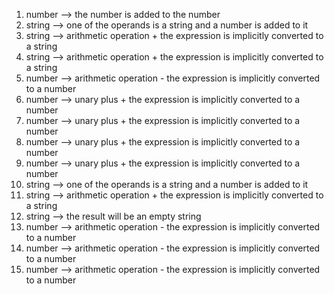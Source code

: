 1. number  --> the number is added to the number
2. string --> 
one of the operands is a string and a number is added to it
3. string --> arithmetic operation + the expression is implicitly converted to a string
4. string --> arithmetic operation +  the expression is implicitly converted to a string
5. number --> arithmetic operation -  the expression is implicitly converted to a number
6. number --> unary plus +  the expression is implicitly converted to a number
7. number --> unary plus +  the expression is implicitly converted to a number
8. number --> unary plus +  the expression is implicitly converted to a number
9.  number --> unary plus +  the expression is implicitly converted to a number
10. string --> one of the operands is a string and a number is added to it
11. string --> arithmetic operation + the expression is implicitly converted to a string
12. string --> the result will be an empty string
13. number -->  arithmetic operation -  the expression is implicitly converted to a number
14. number --> arithmetic operation -  the expression is implicitly converted to a number
15. number --> arithmetic operation -  the expression is implicitly converted to a number